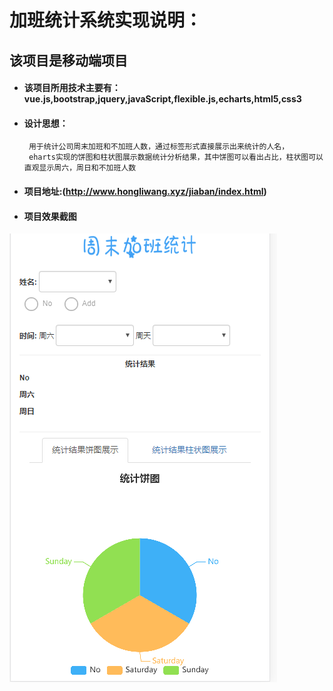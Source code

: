 加班统计系统实现说明：
========
该项目是移动端项目
--------
* #### 该项目所用技术主要有：vue.js,bootstrap,jquery,javaScript,flexible.js,echarts,html5,css3
* #### 设计思想：
       用于统计公司周末加班和不加班人数，通过标签形式直接展示出来统计的人名， 
       eharts实现的饼图和柱状图展示数据统计分析结果，其中饼图可以看出占比，柱状图可以直观显示周六，周日和不加班人数
* #### 项目地址:(http://www.hongliwang.xyz/jiaban/index.html) 

* #### 项目效果截图


![Image text](https://github.com/whl01135020/echarts-for-weixin/blob/master/img/jb-1.png)
